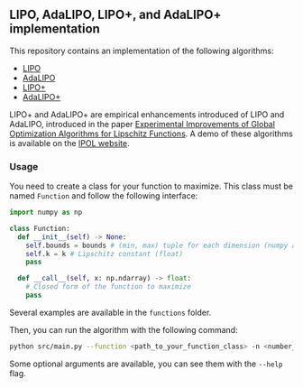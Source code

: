 ## LIPO, AdaLIPO, LIPO+, and AdaLIPO+ implementation

This repository contains an implementation of the following algorithms:
- [LIPO](https://arxiv.org/abs/2006.04779)
- [AdaLIPO](https://arxiv.org/abs/2006.04779)
- [LIPO+](https://www.ipol.im/pub/pre/469/)
- [AdaLIPO+](https://www.ipol.im/pub/pre/469/)

LIPO+ and AdaLIPO+ are empirical enhancements introduced of LIPO and AdaLIPO, introduced in the paper [Experimental Improvements of Global Optimization Algorithms for Lipschitz Functions](https://www.ipol.im/pub/pre/469/).
A demo of these algorithms is available on the [IPOL website](https://ipolcore.ipol.im/demo/clientApp/demo.html?id=469).

### Usage
You need to create a class for your function to maximize. This class must be named `Function` and follow the following interface:
```python
import numpy as np

class Function:
  def __init__(self) -> None:
    self.bounds = bounds # (min, max) tuple for each dimension (numpy array)
    self.k = k # Lipschitz constant (float)
    pass

  def __call__(self, x: np.ndarray) -> float:
    # Closed form of the function to maximize
    pass
```

Several examples are available in the `functions` folder.

Then, you can run the algorithm with the following command:
```bash
python src/main.py --function <path_to_your_function_class> -n <number_of_function_eval>
```
Some optional arguments are available, you can see them with the `--help` flag.

